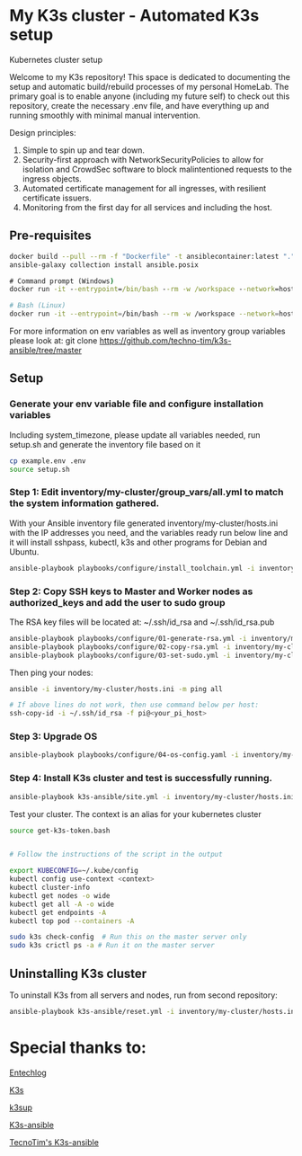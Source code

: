# My K3s cluster - Automated K3s setup
Kubernetes cluster setup

Welcome to my K3s repository! This space is dedicated to documenting the setup and automatic build/rebuild processes of my personal HomeLab. The primary goal is to enable anyone (including my future self) to check out this repository, create the necessary .env file, and have everything up and running smoothly with minimal manual intervention.


Design principles:
1. Simple to spin up and tear down.
2. Security-first approach with NetworkSecurityPolicies to allow for isolation and CrowdSec software to block malintentioned requests to the ingress objects.
3. Automated certificate management for all ingresses, with resilient certificate issuers.
4. Monitoring from the first day for all services and including the host.


## Pre-requisites

```bash
docker build --pull --rm -f "Dockerfile" -t ansiblecontainer:latest "."
ansible-galaxy collection install ansible.posix
```


```cmd
# Command prompt (Windows)
docker run -it --entrypoint=/bin/bash --rm -w /workspace --network=host -v %cd%:/workspace ansiblecontainer
```

```bash
# Bash (Linux)
docker run -it --entrypoint=/bin/bash --rm -w /workspace --network=host  -v `pwd`:/workspace ansiblecontainer
```

For more information on env variables as well as inventory group variables please look at:
git clone https://github.com/techno-tim/k3s-ansible/tree/master

## Setup
### Generate your env variable file and configure installation variables 
Including system_timezone, please update all variables needed, run setup.sh and generate the inventory file based on it
```bash
cp example.env .env
source setup.sh
```

### Step 1: Edit inventory/my-cluster/group_vars/all.yml to match the system information gathered.

With your Ansible inventory file generated inventory/my-cluster/hosts.ini with the IP addresses you need, and the variables ready run below line and it will install sshpass, kubectl, k3s and other programs for Debian and Ubuntu.
```bash
ansible-playbook playbooks/configure/install_toolchain.yml -i inventory/my-cluster/hosts.ini
```


### Step 2: Copy SSH keys to Master and Worker nodes as authorized_keys and add the user to sudo group
The RSA key files will be located at: ~/.ssh/id_rsa and ~/.ssh/id_rsa.pub
```bash
ansible-playbook playbooks/configure/01-generate-rsa.yml -i inventory/my-cluster/hosts.ini
ansible-playbook playbooks/configure/02-copy-rsa.yml -i inventory/my-cluster/hosts.ini --ask-pass  # Ignore if play "Exchange Keys between master and nodes" is failed
ansible-playbook playbooks/configure/03-set-sudo.yml -i inventory/my-cluster/hosts.ini --ask-pass --ask-become-pass
```

Then ping your nodes:
```bash
ansible -i inventory/my-cluster/hosts.ini -m ping all

# If above lines do not work, then use command below per host:
ssh-copy-id -i ~/.ssh/id_rsa -f pi@<your_pi_host>
```

### Step 3: Upgrade OS 
```bash
ansible-playbook playbooks/configure/04-os-config.yaml -i inventory/my-cluster/hosts.ini -t upgrade,reboot
```

### Step 4: Install K3s cluster and test is successfully running.
```bash
ansible-playbook k3s-ansible/site.yml -i inventory/my-cluster/hosts.ini
```
Test your cluster. The context is an alias for your kubernetes cluster
```bash
source get-k3s-token.bash


# Follow the instructions of the script in the output

export KUBECONFIG=~/.kube/config
kubectl config use-context <context>
kubectl cluster-info
kubectl get nodes -o wide
kubectl get all -A -o wide
kubectl get endpoints -A
kubectl top pod --containers -A

sudo k3s check-config  # Run this on the master server only
sudo k3s crictl ps -a # Run it on the master server
```

## Uninstalling K3s cluster
To uninstall K3s from all servers and nodes, run from second repository:

```bash
ansible-playbook k3s-ansible/reset.yml -i inventory/my-cluster/hosts.ini
```

# Special thanks to:
[Entechlog](https://www.entechlog.com/blog/general/how-to-set-up-kubernetes-cluster-with-raspberry-pi/#prerequisite)

[K3s](https://k3s.io/)

[k3sup](https://github.com/k3s-io/k3sup)

[K3s-ansible](https://github.com/k3s-io/k3s-ansible)

[TecnoTim's K3s-ansible](https://github.com/techno-tim/k3s-ansible)